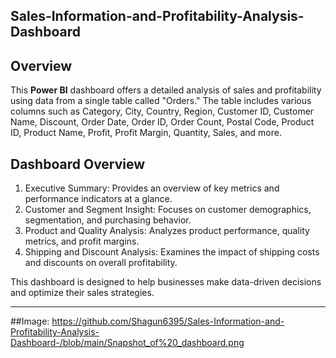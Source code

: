 ## Sales-Information-and-Profitability-Analysis-Dashboard


## Overview
This **Power BI** dashboard offers a detailed analysis of sales and profitability using data from a single table called "Orders." The table includes various columns such as Category, City, Country, Region, Customer ID, Customer Name, Discount, Order Date, Order ID, Order Count, Postal Code, Product ID, Product Name, Profit, Profit Margin, Quantity, Sales, and more.


## Dashboard Overview
1. Executive Summary: Provides an overview of key metrics and performance indicators at a glance.
2. Customer and Segment Insight: Focuses on customer demographics, segmentation, and purchasing behavior.
3. Product and Quality Analysis: Analyzes product performance, quality metrics, and profit margins.
4. Shipping and Discount Analysis: Examines the impact of shipping costs and discounts on overall profitability.



This dashboard is designed to help businesses make data-driven decisions and optimize their sales strategies.


---


##Image:
https://github.com/Shagun6395/Sales-Information-and-Profitability-Analysis-Dashboard-/blob/main/Snapshot_of%20_dashboard.png
